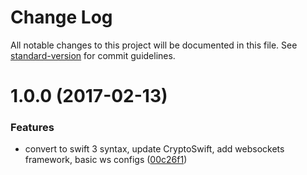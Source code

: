 # Change Log

All notable changes to this project will be documented in this file. See [standard-version](https://github.com/conventional-changelog/standard-version) for commit guidelines.

<a name="1.0.0"></a>
# 1.0.0 (2017-02-13)


### Features

* convert to swift 3 syntax, update CryptoSwift, add websockets framework, basic ws configs ([00c26f1](https://github.com/StanDimitroff/cogs-ios-client-sdk/commit/00c26f1))
